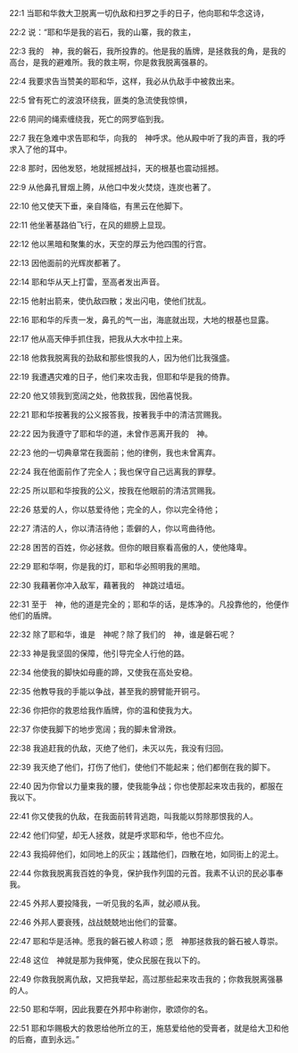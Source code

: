 <a id="1"></a>22:1  当耶和华救大卫脱离一切仇敌和扫罗之手的日子，他向耶和华念这诗，  

<a id="2"></a>22:2  说：“耶和华是我的岩石，我的山寨，我的救主，  

<a id="3"></a>22:3  我的　神，我的磐石，我所投靠的。他是我的盾牌，是拯救我的角，是我的高台，是我的避难所。我的救主啊，你是救我脱离强暴的。  

<a id="4"></a>22:4  我要求告当赞美的耶和华，这样，我必从仇敌手中被救出来。  

<a id="5"></a>22:5  曾有死亡的波浪环绕我，匪类的急流使我惊惧，  

<a id="6"></a>22:6  阴间的绳索缠绕我，死亡的网罗临到我。  

<a id="7"></a>22:7  我在急难中求告耶和华，向我的　神呼求。他从殿中听了我的声音，我的呼求入了他的耳中。  

<a id="8"></a>22:8  那时，因他发怒，地就摇撼战抖，天的根基也震动摇撼。  

<a id="9"></a>22:9  从他鼻孔冒烟上腾，从他口中发火焚烧，连炭也著了。  

<a id="10"></a>22:10  他又使天下垂，亲自降临，有黑云在他脚下。  

<a id="11"></a>22:11  他坐著基路伯飞行，在风的翅膀上显现。  

<a id="12"></a>22:12  他以黑暗和聚集的水，天空的厚云为他四围的行宫。  

<a id="13"></a>22:13  因他面前的光辉炭都著了。  

<a id="14"></a>22:14  耶和华从天上打雷，至高者发出声音。  

<a id="15"></a>22:15  他射出箭来，使仇敌四散；发出闪电，使他们扰乱。  

<a id="16"></a>22:16  耶和华的斥责一发，鼻孔的气一出，海底就出现，大地的根基也显露。  

<a id="17"></a>22:17  他从高天伸手抓住我，把我从大水中拉上来。  

<a id="18"></a>22:18  他救我脱离我的劲敌和那些恨我的人，因为他们比我强盛。  

<a id="19"></a>22:19  我遭遇灾难的日子，他们来攻击我，但耶和华是我的倚靠。  

<a id="20"></a>22:20  他又领我到宽阔之处，他救拔我，因他喜悦我。  

<a id="21"></a>22:21  耶和华按著我的公义报答我，按著我手中的清洁赏赐我。  

<a id="22"></a>22:22  因为我遵守了耶和华的道，未曾作恶离开我的　神。  

<a id="23"></a>22:23  他的一切典章常在我面前；他的律例，我也未曾离弃。  

<a id="24"></a>22:24  我在他面前作了完全人；我也保守自己远离我的罪孽。  

<a id="25"></a>22:25  所以耶和华按我的公义，按我在他眼前的清洁赏赐我。  

<a id="26"></a>22:26  慈爱的人，你以慈爱待他；完全的人，你以完全待他；  

<a id="27"></a>22:27  清洁的人，你以清洁待他；乖僻的人，你以弯曲待他。  

<a id="28"></a>22:28  困苦的百姓，你必拯救。但你的眼目察看高傲的人，使他降卑。  

<a id="29"></a>22:29  耶和华啊，你是我的灯，耶和华必照明我的黑暗。  

<a id="30"></a>22:30  我藉著你冲入敌军，藉著我的　神跳过墙垣。  

<a id="31"></a>22:31  至于　神，他的道是完全的；耶和华的话，是炼净的。凡投靠他的，他便作他们的盾牌。  

<a id="32"></a>22:32  除了耶和华，谁是　神呢？除了我们的　神，谁是磐石呢？  

<a id="33"></a>22:33  神是我坚固的保障，他引导完全人行他的路。  

<a id="34"></a>22:34  他使我的脚快如母鹿的蹄，又使我在高处安稳。  

<a id="35"></a>22:35  他教导我的手能以争战，甚至我的膀臂能开铜弓。  

<a id="36"></a>22:36  你把你的救恩给我作盾牌，你的温和使我为大。  

<a id="37"></a>22:37  你使我脚下的地步宽阔；我的脚未曾滑跌。  

<a id="38"></a>22:38  我追赶我的仇敌，灭绝了他们，未灭以先，我没有归回。  

<a id="39"></a>22:39  我灭绝了他们，打伤了他们，使他们不能起来；他们都倒在我的脚下。  

<a id="40"></a>22:40  因为你曾以力量束我的腰，使我能争战；你也使那起来攻击我的，都服在我以下。  

<a id="41"></a>22:41  你又使我的仇敌，在我面前转背逃跑，叫我能以剪除那恨我的人。  

<a id="42"></a>22:42  他们仰望，却无人拯救，就是呼求耶和华，他也不应允。  

<a id="43"></a>22:43  我捣碎他们，如同地上的灰尘；践踏他们，四散在地，如同街上的泥土。  

<a id="44"></a>22:44  你救我脱离我百姓的争竞，保护我作列国的元首。我素不认识的民必事奉我。  

<a id="45"></a>22:45  外邦人要投降我，一听见我的名声，就必顺从我。  

<a id="46"></a>22:46  外邦人要衰残，战战兢兢地出他们的营寨。  

<a id="47"></a>22:47  耶和华是活神。愿我的磐石被人称颂；愿　神那拯救我的磐石被人尊崇。  

<a id="48"></a>22:48  这位　神就是那为我伸冤，使众民服在我以下的。  

<a id="49"></a>22:49  你救我脱离仇敌，又把我举起，高过那些起来攻击我的；你救我脱离强暴的人。  

<a id="50"></a>22:50  耶和华啊，因此我要在外邦中称谢你，歌颂你的名。  

<a id="51"></a>22:51  耶和华赐极大的救恩给他所立的王，施慈爱给他的受膏者，就是给大卫和他的后裔，直到永远。”  
